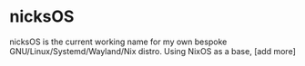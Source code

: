 # nicksOS
nicksOS is the current working name for my own bespoke GNU/Linux/Systemd/Wayland/Nix distro.
Using NixOS as a base, [add more]
